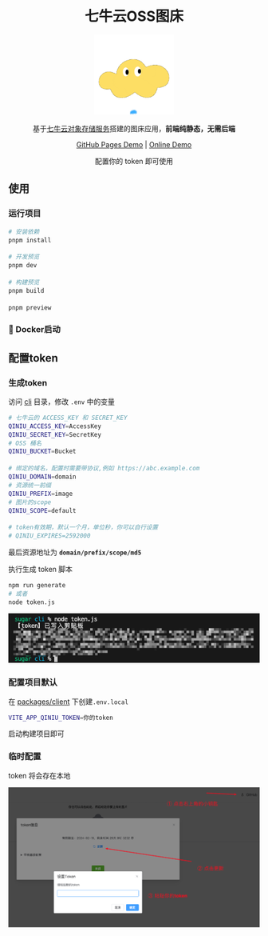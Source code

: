 <h1 align="center"> 七牛云OSS图床 </h1>

<p align="center"><img width="160px" src="./public/favicon.ico"/></p>

<p align="center">基于<a target="_blank" href="https://www.qiniu.com/products/kodo">七牛云对象存储服务</a>搭建的图床应用，<strong>前端纯静态，无需后端</strong></p>

<p align="center">
<a href="https://atqq.github.io/image-bed-qiniu/" target="_blank">GitHub Pages Demo</a> |
<a href="https://imgbed.sugarat.top/" target="_blank">Online Demo</a>
</p>

<p align="center">配置你的 token 即可使用</p>

## 使用
### 运行项目
```sh
# 安装依赖
pnpm install

# 开发预览
pnpm dev

# 构建预览
pnpm build

pnpm preview
```

### 🚧 Docker启动

## 配置token
### 生成token
访问 [cli](./../cli/) 目录，修改 `.env` 中的变量
```sh
# 七牛云的 ACCESS_KEY 和 SECRET_KEY
QINIU_ACCESS_KEY=AccessKey
QINIU_SECRET_KEY=SecretKey
# OSS 桶名
QINIU_BUCKET=Bucket

# 绑定的域名，配置时需要带协议,例如 https://abc.example.com
QINIU_DOMAIN=domain
# 资源统一前缀
QINIU_PREFIX=image
# 图片的scope
QINIU_SCOPE=default

# token有效期，默认一个月，单位秒，你可以自行设置
# QINIU_EXPIRES=2592000
```
最后资源地址为 **`domain/prefix/scope/md5`**

执行生成 token 脚本
```sh
npm run generate
# 或者
node token.js
```

![token-snippet](./token.png)

### 配置项目默认
在 [packages/client](./../client/) 下创建`.env.local`
```sh
VITE_APP_QINIU_TOKEN=你的token
```

启动构建项目即可

### 临时配置
token 将会存在本地

![cv token](./cv-token.png)

